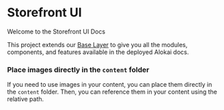 # Storefront UI

Welcome to the Storefront UI Docs 

This project extends our [Base Layer](https://docs.alokai.com/community/contributing/docs/base-layer) to give you all the modules, components, and features available in the deployed Alokai docs.

### Place images directly in the `content` folder

If you need to use images in your content, you can place them directly in the `content` folder. Then, you can reference them in your content using the relative path.

